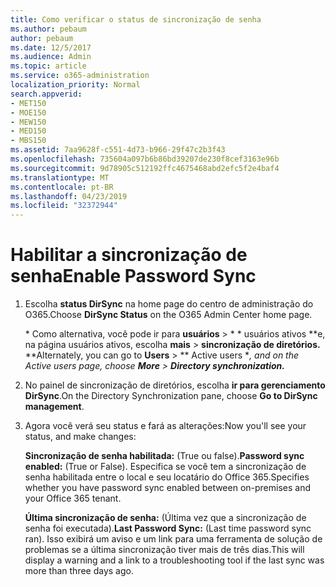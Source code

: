 ```yaml
---
title: Como verificar o status de sincronização de senha
ms.author: pebaum
author: pebaum
ms.date: 12/5/2017
ms.audience: Admin
ms.topic: article
ms.service: o365-administration
localization_priority: Normal
search.appverid:
- MET150
- MOE150
- MEW150
- MED150
- MBS150
ms.assetid: 7aa9628f-c551-4d73-b966-29f47c2b3f43
ms.openlocfilehash: 735604a097b6b86bd39207de230f8cef3163e96b
ms.sourcegitcommit: 9d78905c512192ffc4675468abd2efc5f2e4baf4
ms.translationtype: MT
ms.contentlocale: pt-BR
ms.lasthandoff: 04/23/2019
ms.locfileid: "32372944"
---
```

# <a name="enable-password-sync"></a><span data-ttu-id="e0db9-102">Habilitar a sincronização de senha</span><span class="sxs-lookup"><span data-stu-id="e0db9-102">Enable Password Sync</span></span>

1.  <span data-ttu-id="e0db9-103">Escolha **status DirSync** na home page do centro de administração do O365.</span><span class="sxs-lookup"><span data-stu-id="e0db9-103">Choose **DirSync Status** on the O365 Admin Center home page.</span></span> 
    
     <span data-ttu-id="e0db9-104">\* Como alternativa, você pode ir para **usuários** \> \* \* usuários ativos \*\*e, na página usuários ativos, escolha **mais** \> **sincronização de diretórios.** \*</span><span class="sxs-lookup"><span data-stu-id="e0db9-104">\*Alternately, you can go to **Users** \> \*\* Active users \**, and on the Active users page, choose **More** \> **Directory synchronization.***</span></span> 
    
2. <span data-ttu-id="e0db9-105">No painel de sincronização de diretórios, escolha **ir para gerenciamento DirSync**.</span><span class="sxs-lookup"><span data-stu-id="e0db9-105">On the Directory Synchronization pane, choose **Go to DirSync management**.</span></span> 
    
3. <span data-ttu-id="e0db9-106">Agora você verá seu status e fará as alterações:</span><span class="sxs-lookup"><span data-stu-id="e0db9-106">Now you'll see your status, and make changes:</span></span>
    
    <span data-ttu-id="e0db9-107">**Sincronização de senha habilitada:** (True ou false).</span><span class="sxs-lookup"><span data-stu-id="e0db9-107">**Password sync enabled:** (True or False).</span></span> <span data-ttu-id="e0db9-108">Especifica se você tem a sincronização de senha habilitada entre o local e seu locatário do Office 365.</span><span class="sxs-lookup"><span data-stu-id="e0db9-108">Specifies whether you have password sync enabled between on-premises and your Office 365 tenant.</span></span> 
    
    <span data-ttu-id="e0db9-109">**Última sincronização de senha:** (Última vez que a sincronização de senha foi executada).</span><span class="sxs-lookup"><span data-stu-id="e0db9-109">**Last Password Sync:** (Last time password sync ran).</span></span> <span data-ttu-id="e0db9-110">Isso exibirá um aviso e um link para uma ferramenta de solução de problemas se a última sincronização tiver mais de três dias.</span><span class="sxs-lookup"><span data-stu-id="e0db9-110">This will display a warning and a link to a troubleshooting tool if the last sync was more than three days ago.</span></span> 
    

